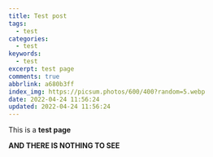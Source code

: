 ```yaml
---
title: Test post
tags:
  - test
categories:
  - test
keywords:
  - test
excerpt: test page
comments: true
abbrlink: a680b3ff
index_img: https://picsum.photos/600/400?random=5.webp
date: 2022-04-24 11:56:24
updated: 2022-04-24 11:56:24
---
```

This is a **test page**

**AND THERE IS NOTHING TO SEE**
